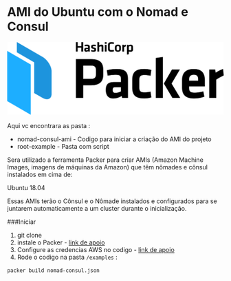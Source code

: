 # AMI do Ubuntu com o Nomad e Consul

![Capa da materia](https://raw.githubusercontent.com/robertoleao/terraform-aws-nomad/master/images/packer.png)


Aqui vc encontrara as pasta :

- nomad-consul-ami - Codigo para iniciar a criação do AMI do projeto
- root-example - Pasta com script

Sera utilizado a ferramenta Packer para criar AMIs (Amazon Machine Images, imagens de máquinas da Amazon) que têm nômades e cônsul instalados em cima de:

Ubuntu 18.04

Essas AMIs terão o Cônsul e o Nômade instalados e configurados para se juntarem automaticamente a um cluster durante o inicialização.


###Iniciar

1. git clone 
2. instale o Packer - [link de apoio](https://learn.hashicorp.com/tutorials/packer/getting-started-install)
3. Configure as credencias AWS no codigo - [link de apoio](https://docs.aws.amazon.com/cli/latest/userguide/cli-configure-quickstart.html)
4. Rode o codigo na pasta `/examples` :

```HashiCorp Configuration Language
packer build nomad-consul.json
```